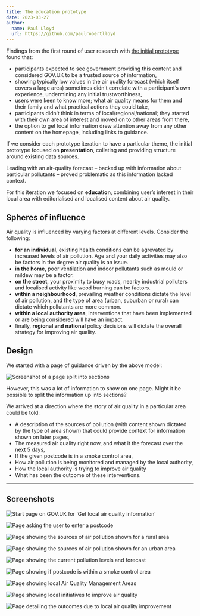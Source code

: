 ```yaml
---
title: The education prototype
date: 2023-03-27
author:
  name: Paul Lloyd
  url: https://github.com/paulrobertlloyd
---
```


Findings from the first round of user research with [the initial prototype](/initial-prototype) found that:

* participants expected to see government providing this content and considered GOV.UK to be a trusted source of information,
* showing typically low values in the air quality forecast (which itself covers a large area) sometimes didn’t correlate with a participant’s own experience, undermining any initial trustworthiness,
* users were keen to know more; what air quality means for them and their family and what practical actions they could take,
* participants didn’t think in terms of local/regional/national; they started with their own area of interest and moved on to other areas from there,
* the option to get local information drew attention away from any other content on the homepage, including links to guidance.

If we consider each prototype iteration to have a particular theme, the initial prototype focused on **presentation**, collating and providing structure around existing data sources.

Leading with an air-quality forecast – backed up with information about particular pollutants – proved problematic as this information lacked context.

For this iteration we focused on **education**, combining user’s interest in their local area with editorialised and localised content about air quality.

## Spheres of influence

Air quality is influenced by varying factors at different levels. Consider the following:

* **for an individual**, existing health conditions can be agrevated by increased levels of air pollution. Age and your daily activities may also be factors in the degree air quality is an issue.
* **in the home**, poor ventilation and indoor pollutants such as mould or mildew may be a factor.
* **on the street**, your proximity to busy roads, nearby industrial polluters and localised activity like wood burning can be factors.
* **within a neighbourhood**, prevailing weather conditions dictate the level of air pollution, and the type of area (urban, suburban or rural) can dictate which pollutants are more common.
* **within a local authority area**, interventions that have been implemented or are being considered will have an impact.
* finally, **regional and national** policy decisions will dictate the overall strategy for improving air quality.

## Design

We started with a page of guidance driven by the above model:

![Screenshot of a page split into sections](../images/education-prototype/1.png)

However, this was a lot of information to show on one page. Might it be possible to split the information up into sections?

We arrived at a direction where the story of air quality in a particular area could be told:

* A description of the sources of pollution (with content shown dictated by the type of area shown) that could provide context for information shown on later pages,
* The measured air quality right now, and what it the forecast over the next 5 days,
* If the given postcode is in a smoke control area,
* How air pollution is being monitored and managed by the local authority,
* How the local authority is trying to improve air quality
* What has been the outcome of these interventions.

***

## Screenshots

![Start page on GOV.UK for ‘Get local air quality information’](../images/education-prototype/2.png "GOV.UK start page")

![Page asking the user to enter a postcode](../images/education-prototype/3.png "Enter a postcode")

![Page showing the sources of air pollution shown for a rural area](../images/education-prototype/4.png "Air quality in a location – Sources of air pollution (rural area)")

![Page showing the sources of air pollution shown for an urban area](../images/education-prototype/5.png "Air quality in a location – Sources of air pollution (urban area)")

![Page showing the current pollution levels and forecast](../images/education-prototype/6.png "Air quality in a location – Current pollution levels and forecast")

![Page showing if postcode is within a smoke control area](../images/education-prototype/7.png "Air quality in a location – Smoke control area")

![Page showing local Air Quality Management Areas](../images/education-prototype/8.png "Air quality in a location – Management areas")

![Page showing local initiatives to improve air quality](../images/education-prototype/9.png "Air quality in a location – Improving local air quality")

![Page detailing the outcomes due to local air quality improvement](../images/education-prototype/10.png "Air quality in a location – Outcomes")
